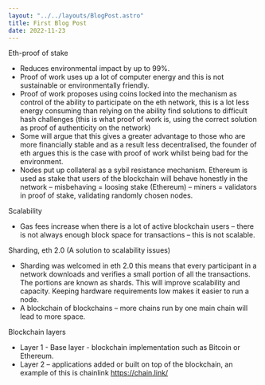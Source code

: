 ```yaml
---
layout: "../../layouts/BlogPost.astro"
title: First Blog Post
date: 2022-11-23
---
```


Eth-proof of stake

- Reduces environmental impact by up to 99%.
- Proof of work uses up a lot of computer energy and this is not sustainable or environmentally friendly.
- Proof of work proposes using coins locked into the mechanism as control of the ability to participate on the eth network, this is a lot less energy consuming than relying on the ability find solutions to difficult hash challenges (this is what proof of work is, using the correct solution as proof of authenticity on the network)
- Some will argue that this gives a greater advantage to those who are more financially stable and as a result less decentralised, the founder of eth argues this is the case with proof of work whilst being bad for the environment.
- Nodes put up collateral as a sybil resistance mechanism. Ethereum is used as stake that users of the blockchain will behave honestly in the network – misbehaving = loosing stake (Ethereum) – miners = validators in proof of stake, validating randomly chosen nodes.

Scalability

- Gas fees increase when there is a lot of active blockchain users – there is not always enough block space for transactions – this is not scalable.

Sharding, eth 2.0 (A solution to scalability issues)

- Sharding was welcomed in eth 2.0 this means that every participant in a network downloads and verifies a small portion of all the transactions. The portions are known as shards. This will improve scalability and capacity. Keeping hardware requirements low makes it easier to run a node.
- A blockchain of blockchains – more chains run by one main chain will lead to more space.

Blockchain layers

- Layer 1 - Base layer - blockchain implementation such as Bitcoin or Ethereum.
- Layer 2 – applications added or built on top of the blockchain, an example of this is chainlink https://chain.link/
